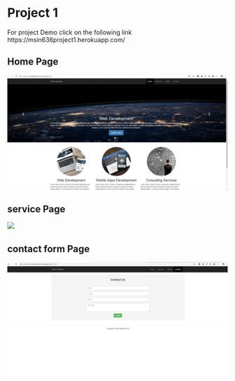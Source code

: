 <h1>Project 1</h1>
For project Demo click on the following link 
https://msin636project1.herokuapp.com/

<h2>Home Page </h2>
<img src="./screenshots/home.jpg">

<h2>service Page </h2>
<img src="./screenshots/service.jpg">

<h2>contact form Page </h2>
<img src="./screenshots/contact.jpg">
